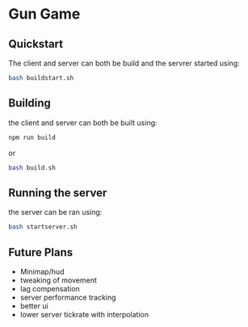 # Gun Game

## Quickstart

The client and server can both be build and the servrer started using:

```bash
bash buildstart.sh
```

## Building

the client and server can both be built using:

```bash
npm run build
```
or
```bash
bash build.sh
```

## Running the server 

the server can be ran using:

```bash
bash startserver.sh
```

## Future Plans
- Minimap/hud
- tweaking of movement
- lag compensation
- server performance tracking
- better ui
- lower server tickrate with interpolation
